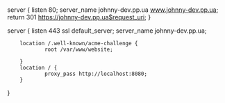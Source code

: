 #

server {
    listen 80;
    server_name johnny-dev.pp.ua  www.johnny-dev.pp.ua;
    return 301 https://johnny-dev.pp.ua$request_uri;
}

server {
         listen 443 ssl default_server;
         server_name johnny-dev.pp.ua;

        location /.well-known/acme-challenge {
                root /var/www/website;

        }
        location / {
                proxy_pass http://localhost:8080;
        }
}





